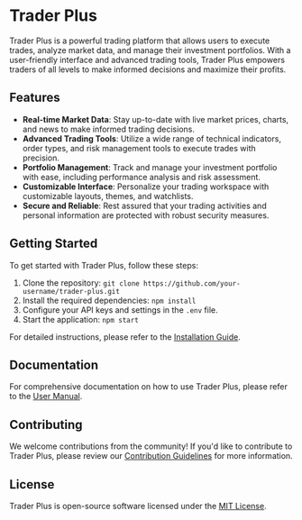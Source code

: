 # Trader Plus

Trader Plus is a powerful trading platform that allows users to execute trades, analyze market data, and manage their investment portfolios. With a user-friendly interface and advanced trading tools, Trader Plus empowers traders of all levels to make informed decisions and maximize their profits.

## Features

- **Real-time Market Data**: Stay up-to-date with live market prices, charts, and news to make informed trading decisions.
- **Advanced Trading Tools**: Utilize a wide range of technical indicators, order types, and risk management tools to execute trades with precision.
- **Portfolio Management**: Track and manage your investment portfolio with ease, including performance analysis and risk assessment.
- **Customizable Interface**: Personalize your trading workspace with customizable layouts, themes, and watchlists.
- **Secure and Reliable**: Rest assured that your trading activities and personal information are protected with robust security measures.

## Getting Started

To get started with Trader Plus, follow these steps:

1. Clone the repository: `git clone https://github.com/your-username/trader-plus.git`
2. Install the required dependencies: `npm install`
3. Configure your API keys and settings in the `.env` file.
4. Start the application: `npm start`

For detailed instructions, please refer to the [Installation Guide](./docs/installation.md).

## Documentation

For comprehensive documentation on how to use Trader Plus, please refer to the [User Manual](./docs/user-manual.md).

## Contributing

We welcome contributions from the community! If you'd like to contribute to Trader Plus, please review our [Contribution Guidelines](./CONTRIBUTING.md) for more information.

## License

Trader Plus is open-source software licensed under the [MIT License](./LICENSE).
